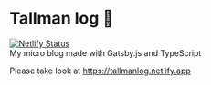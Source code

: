 # Tallman log :memo:
[![Netlify Status](https://api.netlify.com/api/v1/badges/cb82879b-b205-4ceb-bc6f-7dcb3a047797/deploy-status)](https://app.netlify.com/sites/tallmanlog/deploys)  
My micro blog made with Gatsby.js and TypeScript

Please take look at
https://tallmanlog.netlify.app
